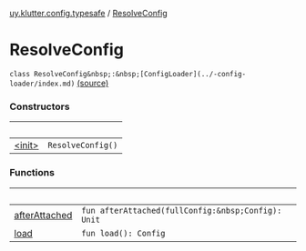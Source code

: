[uy.klutter.config.typesafe](../index.md) / [ResolveConfig](.)


# ResolveConfig
`class ResolveConfig&nbsp;:&nbsp;[ConfigLoader](../-config-loader/index.md)` [(source)](https://github.com/kohesive/klutter/blob/master/config-typesafe-jdk6/src/main/kotlin/uy/klutter/config/typesafe/ConfigLoading.kt#L66)



### Constructors

|&nbsp;|&nbsp;|
|---|---|
| [&lt;init&gt;](-init-.md) | `ResolveConfig()` |

### Functions

|&nbsp;|&nbsp;|
|---|---|
| [afterAttached](after-attached.md) | `fun afterAttached(fullConfig:&nbsp;Config): Unit` |
| [load](load.md) | `fun load(): Config` |
